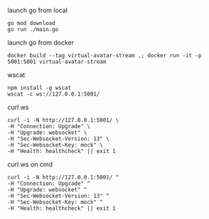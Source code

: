 launch go from local
```
go mod download
go run ./main.go
```

launch go from docker
```
docker build --tag virtual-avatar-stream .; docker run -it -p 5001:5001 virtual-avatar-stream
```

wscat
```
npm install -g wscat
wscat -c ws://127.0.0.1:5001/
```

curl ws
```
curl -i -N http://127.0.0.1:5001/ \
-H "Connection: Upgrade" \
-H "Upgrade: websocket" \
-H "Sec-Websocket-Version: 13" \
-H "Sec-Websocket-Key: mock" \
-H "Health: healthcheck" || exit 1
```

curl ws on cmd
```
curl -i -N http://127.0.0.1:5001/ ^
-H "Connection: Upgrade" ^
-H "Upgrade: websocket" ^
-H "Sec-Websocket-Version: 13" ^
-H "Sec-Websocket-Key: mock" ^
-H "Health: healthcheck" || exit 1
```